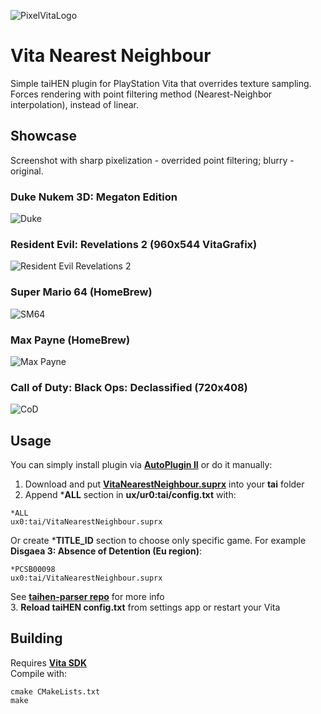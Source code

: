 ![PixelVitaLogo](https://user-images.githubusercontent.com/20092823/113035584-09c89c80-919c-11eb-9a82-a0cc51e6c6f0.png)

# Vita Nearest Neighbour
Simple taiHEN plugin for PlayStation Vita that overrides texture sampling.  
Forces rendering with point filtering method (Nearest-Neighbor interpolation), instead of linear.

## Showcase
Screenshot with sharp pixelization - overrided point filtering; blurry - original.
### Duke Nukem 3D: Megaton Edition
![Duke](https://user-images.githubusercontent.com/20092823/112764766-c7c01f00-9012-11eb-862a-3c3b2ec1a5c2.gif)
### Resident Evil: Revelations 2 (960x544 VitaGrafix)
![Resident Evil Revelations 2](https://user-images.githubusercontent.com/20092823/112760748-ca197d80-9000-11eb-8f1d-d1b95ddff98f.gif)
### Super Mario 64 (HomeBrew)
![SM64](https://user-images.githubusercontent.com/20092823/112760749-cab21400-9000-11eb-900d-1b4997ba2405.gif)
### Max Payne (HomeBrew)
![Max Payne](https://user-images.githubusercontent.com/20092823/112760741-c8e85080-9000-11eb-9b7b-cdd66c508d24.gif)
### Call of Duty: Black Ops: Declassified (720x408)
![CoD](https://user-images.githubusercontent.com/20092823/112760754-cbe34100-9000-11eb-8e06-4ac746368ba3.gif)

## Usage
You can simply install plugin via **[AutoPlugin II](https://github.com/ONElua/AutoPlugin2)** or do it manually:
1. Download and put **[VitaNearestNeighbour.suprx](https://github.com/MuxaJlbl4/Vita-Nearest-Neighbour/releases)** into your **tai** folder  
2. Append ***ALL** section in **ux/ur0:tai/config.txt** with:
```
*ALL
ux0:tai/VitaNearestNeighbour.suprx
```
Or create ***TITLE_ID** section to choose only specific game. For example **Disgaea 3: Absence of Detention (Eu region)**:
```
*PCSB00098
ux0:tai/VitaNearestNeighbour.suprx
```
See **[taihen-parser repo](https://github.com/DaveeFTW/taihen-parser)** for more info  
3. **Reload taiHEN config.txt** from settings app or restart your Vita  

## Building
Requires **[Vita SDK](https://vitasdk.org)**  
Compile with:

```
cmake CMakeLists.txt  
make
```